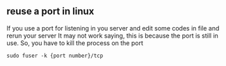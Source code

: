 ## reuse a port in linux
If you use a port for listening in you server and edit some codes in file and rerun your server It may not work saying, this is because the port is still in use. So, you have to kill the process on the port 


```
sudo fuser -k {port number}/tcp
```